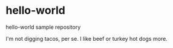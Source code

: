 # hello-world
hello-world sample repository

I'm not digging tacos, per se.  I like beef or turkey hot dogs more.
